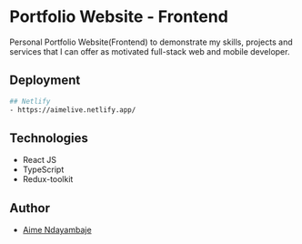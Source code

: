 # Portfolio Website - Frontend
Personal Portfolio Website(Frontend) to demonstrate my skills, projects and services that I can offer as motivated full-stack web and mobile developer.
## Deployment
```bash
## Netlify
- https://aimelive.netlify.app/
```

## Technologies
- React JS
- TypeScript
- Redux-toolkit
## Author
* [Aime Ndayambaje](https:github.com/aimelive)